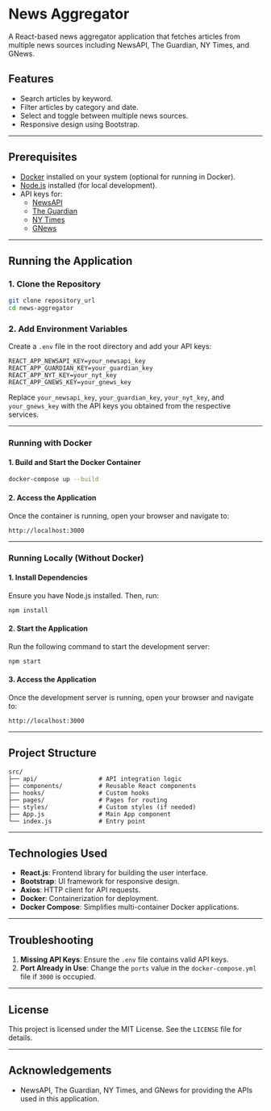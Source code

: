 
# News Aggregator

A React-based news aggregator application that fetches articles from multiple news sources including NewsAPI, The Guardian, NY Times, and GNews.

## Features
- Search articles by keyword.
- Filter articles by category and date.
- Select and toggle between multiple news sources.
- Responsive design using Bootstrap.

---

## Prerequisites
- [Docker](https://www.docker.com/get-started) installed on your system (optional for running in Docker).
- [Node.js](https://nodejs.org/) installed (for local development).
- API keys for:
  - [NewsAPI](https://newsapi.org/)
  - [The Guardian](https://open-platform.theguardian.com/)
  - [NY Times](https://developer.nytimes.com/)
  - [GNews](https://gnews.io/)

---

## Running the Application

### 1. Clone the Repository
```bash
git clone repository_url
cd news-aggregator
```

### 2. Add Environment Variables
Create a `.env` file in the root directory and add your API keys:
```env
REACT_APP_NEWSAPI_KEY=your_newsapi_key
REACT_APP_GUARDIAN_KEY=your_guardian_key
REACT_APP_NYT_KEY=your_nyt_key
REACT_APP_GNEWS_KEY=your_gnews_key
```
Replace `your_newsapi_key`, `your_guardian_key`, `your_nyt_key`, and `your_gnews_key` with the API keys you obtained from the respective services.

---

### Running with Docker

#### 1. Build and Start the Docker Container
```bash
docker-compose up --build
```

#### 2. Access the Application
Once the container is running, open your browser and navigate to:
```
http://localhost:3000
```

---

### Running Locally (Without Docker)

#### 1. Install Dependencies
Ensure you have Node.js installed. Then, run:
```bash
npm install
```

#### 2. Start the Application
Run the following command to start the development server:
```bash
npm start
```

#### 3. Access the Application
Once the development server is running, open your browser and navigate to:
```
http://localhost:3000
```

---

## Project Structure
```
src/
├── api/                 # API integration logic
├── components/          # Reusable React components
├── hooks/               # Custom hooks
├── pages/               # Pages for routing
├── styles/              # Custom styles (if needed)
├── App.js               # Main App component
└── index.js             # Entry point
```

---

## Technologies Used
- **React.js**: Frontend library for building the user interface.
- **Bootstrap**: UI framework for responsive design.
- **Axios**: HTTP client for API requests.
- **Docker**: Containerization for deployment.
- **Docker Compose**: Simplifies multi-container Docker applications.

---

## Troubleshooting
1. **Missing API Keys**: Ensure the `.env` file contains valid API keys.
2. **Port Already in Use**: Change the `ports` value in the `docker-compose.yml` file if `3000` is occupied.

---

## License
This project is licensed under the MIT License. See the `LICENSE` file for details.

---

## Acknowledgements
- NewsAPI, The Guardian, NY Times, and GNews for providing the APIs used in this application.

```
